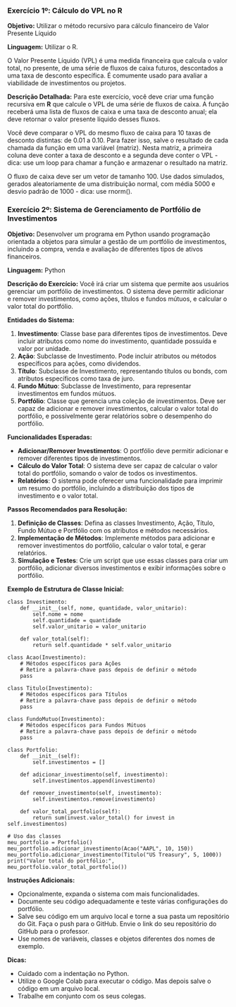 ### Exercício 1º: Cálculo do VPL no R

**Objetivo:** Utilizar o método recursivo para cálculo financeiro de Valor Presente Líquido 

**Linguagem:** Utilizar o R.

O Valor Presente Líquido (VPL) é uma medida financeira que calcula o valor total, no presente, de uma série de fluxos de caixa futuros, descontados a uma taxa de desconto específica. É comumente usado para avaliar a viabilidade de investimentos ou projetos.

**Descrição Detalhada:**
Para este exercício, você deve criar uma função recursiva em **R** que calcule o VPL de uma série de fluxos de caixa. A função receberá uma lista de fluxos de caixa e uma taxa de desconto anual; ela deve retornar o valor presente líquido desses fluxos. 

Você deve comparar o VPL do mesmo fluxo de caixa para 10 taxas de desconto distintas: de 0.01 a 0.10. Para fazer isso, salve o resultado de cada chamada da função em uma variável (matriz). Nesta matriz, a primeira coluna deve conter a taxa de desconto e a segunda deve conter o VPL - dica: use um loop para chamar a função e armazenar o resultado na matriz. 

O fluxo de caixa deve ser um vetor de tamanho 100. Use dados simulados, gerados aleatoriamente de uma distribuição normal, com média 5000 e desvio padrão de 1000 - dica: use rnorm().


### Exercício 2º: Sistema de Gerenciamento de Portfólio de Investimentos

**Objetivo:**
Desenvolver um programa em Python usando programação orientada a objetos para simular a gestão de um portfólio de investimentos, incluindo a compra, venda e avaliação de diferentes tipos de ativos financeiros.

**Linguagem:** Python

**Descrição do Exercício:**
Você irá criar um sistema que permite aos usuários gerenciar um portfólio de investimentos. O sistema deve permitir adicionar e remover investimentos, como ações, títulos e fundos mútuos, e calcular o valor total do portfólio.

**Entidades do Sistema:**
1. **Investimento**: Classe base para diferentes tipos de investimentos. Deve incluir atributos como nome do investimento, quantidade possuída e valor por unidade.
2. **Ação**: Subclasse de Investimento. Pode incluir atributos ou métodos específicos para ações, como dividendos.
3. **Título**: Subclasse de Investimento, representando títulos ou bonds, com atributos específicos como taxa de juro.
4. **Fundo Mútuo**: Subclasse de Investimento, para representar investimentos em fundos mútuos.
5. **Portfólio**: Classe que gerencia uma coleção de investimentos. Deve ser capaz de adicionar e remover investimentos, calcular o valor total do portfólio, e possivelmente gerar relatórios sobre o desempenho do portfólio.

**Funcionalidades Esperadas:**
- **Adicionar/Remover Investimentos**: O portfólio deve permitir adicionar e remover diferentes tipos de investimentos.
- **Cálculo do Valor Total**: O sistema deve ser capaz de calcular o valor total do portfólio, somando o valor de todos os investimentos.
- **Relatórios**: O sistema pode oferecer uma funcionalidade para imprimir um resumo do portfólio, incluindo a distribuição dos tipos de investimento e o valor total.

**Passos Recomendados para Resolução:**
1. **Definição de Classes**: Defina as classes Investimento, Ação, Título, Fundo Mútuo e Portfólio com os atributos e métodos necessários.
2. **Implementação de Métodos**: Implemente métodos para adicionar e remover investimentos do portfólio, calcular o valor total, e gerar relatórios.
3. **Simulação e Testes**: Crie um script que use essas classes para criar um portfólio, adicionar diversos investimentos e exibir informações sobre o portfólio.

**Exemplo de Estrutura de Classe Inicial:**

```{python}
class Investimento:
    def __init__(self, nome, quantidade, valor_unitario):
        self.nome = nome
        self.quantidade = quantidade
        self.valor_unitario = valor_unitario

    def valor_total(self):
        return self.quantidade * self.valor_unitario

class Acao(Investimento):
    # Métodos específicos para Ações
    # Retire a palavra-chave pass depois de definir o método
    pass

class Titulo(Investimento):
    # Métodos específicos para Títulos
    # Retire a palavra-chave pass depois de definir o método
    pass

class FundoMutuo(Investimento):
    # Métodos específicos para Fundos Mútuos
    # Retire a palavra-chave pass depois de definir o método
    pass

class Portfolio:
    def __init__(self):
        self.investimentos = []

    def adicionar_investimento(self, investimento):
        self.investimentos.append(investimento)

    def remover_investimento(self, investimento):
        self.investimentos.remove(investimento)

    def valor_total_portfolio(self):
        return sum(invest.valor_total() for invest in self.investimentos)

# Uso das classes
meu_portfolio = Portfolio()
meu_portfolio.adicionar_investimento(Acao("AAPL", 10, 150))
meu_portfolio.adicionar_investimento(Titulo("US Treasury", 5, 1000))
print("Valor total do portfólio:", meu_portfolio.valor_total_portfolio())
```

**Instruções Adicionais:**
- Opcionalmente, expanda o sistema com mais funcionalidades.
- Documente seu código adequadamente e teste várias configurações do portfólio.
- Salve seu código em um arquivo local e torne a sua pasta um repositório do Git. Faça o push para o GitHub. Envie o link do seu repositório do GitHub para o professor.
- Use nomes de variáveis, classes e objetos diferentes dos nomes de exemplo.

**Dicas:**
- Cuidado com a indentação no Python.
- Utilize o Google Colab para executar o código. Mas depois salve o código em um arquivo local.
- Trabalhe em conjunto com os seus colegas.



